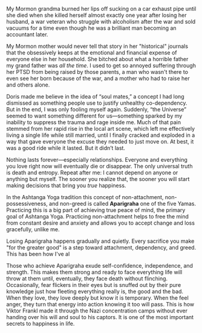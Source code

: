 My Mormon grandma burned her lips off sucking on a car exhaust pipe until she died when she killed herself almost exactly one year after losing her husband, a war veteran who struggle with alcoholism after the war and sold vacuums for a time even though he was a brilliant man becoming an accountant later.

My Mormon mother would never tell that story in her "historical" journals that the obsessively keeps at the emotional and financial expense of everyone else in her household. She bitched about what a horrible father my grand father was *all the time*. I used to get so  annoyed suffering through her PTSD from being raised by those parents, a man who wasn't there to even see her born because of the war, and a mother who had to raise her and others alone.

Doris made me believe in the idea of “soul mates,” a concept I had long dismissed as something people use to justify unhealthy co-dependency. But in the end, I was only fooling myself again. Suddenly, “the Universe” seemed to want something different for us—something sparked by my inability to suppress the trauma and rage inside me. Much of that pain stemmed from her rapid rise in the local art scene, which left me effectively living a single life while still married, until I finally cracked and exploded in a way that gave everyone the excuse they needed to just move on. At best, it was a good ride while it lasted. But it didn’t last.

Nothing lasts forever—especially relationships. Everyone and everything you love right now will eventually die or disappear. The only universal truth is death and entropy. Repeat after me: I cannot depend on anyone or anything but myself. The sooner you realize that, the sooner you will start making decisions that bring you *true* happiness.

In the Ashtanga Yoga tradition this concept of non-attachment, non-possessiveness, and non-greed is called **Aparigraha** one of the five Yamas. Practicing this is a big part of achieving true peace of mind, the primary goal of Ashtanga Yoga. Practicing non-attachment helps to free the mind from constant desire and anxiety and allows you to accept change and loss gracefully, unlike me.

Losing Aparigraha happens gradually and quietly. Every sacrifice you make "for the greater good" is a step toward attachment, dependency, and greed. This has been how I've al

Those who achieve Aparigraha exude self-confidence, independence, and strength. This makes them strong and ready to face everything life will throw at them until, eventually, they face death without flinching. Occasionally, fear flickers in their eyes but is snuffed out by their pure knowledge just how fleeting everything really is, the good and the bad. When they love, they love deeply but know it is temporary. When the feel anger, they turn that energy into action knowing it too will pass. This is how Viktor Frankl made it through the Nazi concentration camps without ever handing over his will and soul to his captors. It is one of the most important secrets to happiness in life.